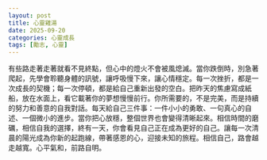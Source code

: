 ```yaml
---
layout: post
title: 心靈雞湯
date: 2025-09-20
categories: 心靈成長
tags: [勵志, 心靈]
---
```


有些路走著走著就看不見終點，但心中的燈火不會被風熄滅。當你跌倒時，別急著爬起，先學會聆聽身體的訊號，讓呼吸慢下來，讓心情穩定。每一次挫折，都是一次成長的契機；每一次停頓，都是給自己重新出發的空白。把昨天的焦慮寫成紙船，放在水面上，看它載著你的夢想慢慢前行。你所需要的，不是完美，而是持續的努力和善意的自我對話。每天給自己三件事：一件小小的勇敢、一句真心的自述、一個微小的進步。當你把心放穩，整個世界也會變得清晰起來。相信時間的磨礪，相信自我的選擇，終有一天，你會看見自己正在成為更好的自己。讓每一次清晨的陽光成為你新的起跑線，帶著感恩的心，迎接未知的旅程。相信自己，路會越走越寬。心平氣和，前路自明。